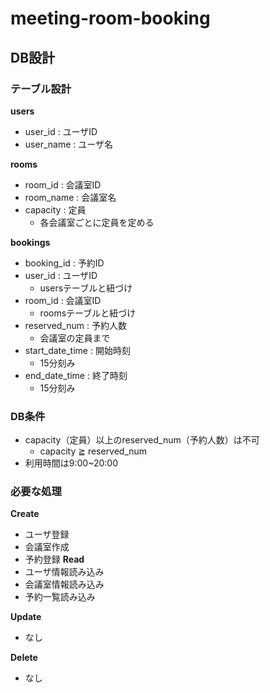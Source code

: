 # meeting-room-booking

## DB設計
### テーブル設計
**users**
- user_id : ユーザID
- user_name : ユーザ名

**rooms**
- room_id : 会議室ID
- room_name : 会議室名
- capacity : 定員
  - 各会議室ごとに定員を定める

**bookings**
- booking_id : 予約ID
- user_id : ユーザID
  - usersテーブルと紐づけ
- room_id : 会議室ID
  - roomsテーブルと紐づけ
- reserved_num : 予約人数
  - 会議室の定員まで
- start_date_time : 開始時刻
  - 15分刻み
- end_date_time : 終了時刻
  - 15分刻み

### DB条件
- capacity（定員）以上のreserved_num（予約人数）は不可
  - capacity ≧ reserved_num
- 利用時間は9:00~20:00

### 必要な処理
**Create**
- ユーザ登録
- 会議室作成
- 予約登録
**Read**
- ユーザ情報読み込み
- 会議室情報読み込み
- 予約一覧読み込み

**Update**
- なし

**Delete**
- なし